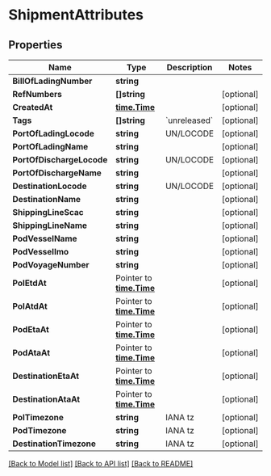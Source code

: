 # ShipmentAttributes

## Properties

Name | Type | Description | Notes
------------ | ------------- | ------------- | -------------
**BillOfLadingNumber** | **string** |  | 
**RefNumbers** | **[]string** |  | [optional] 
**CreatedAt** | [**time.Time**](time.Time.md) |  | [optional] 
**Tags** | **[]string** | &#x60;unreleased&#x60; | [optional] 
**PortOfLadingLocode** | **string** | UN/LOCODE | [optional] 
**PortOfLadingName** | **string** |  | [optional] 
**PortOfDischargeLocode** | **string** | UN/LOCODE | [optional] 
**PortOfDischargeName** | **string** |  | [optional] 
**DestinationLocode** | **string** | UN/LOCODE | [optional] 
**DestinationName** | **string** |  | [optional] 
**ShippingLineScac** | **string** |  | [optional] 
**ShippingLineName** | **string** |  | [optional] 
**PodVesselName** | **string** |  | [optional] 
**PodVesselImo** | **string** |  | [optional] 
**PodVoyageNumber** | **string** |  | [optional] 
**PolEtdAt** | Pointer to [**time.Time**](time.Time.md) |  | [optional] 
**PolAtdAt** | Pointer to [**time.Time**](time.Time.md) |  | [optional] 
**PodEtaAt** | Pointer to [**time.Time**](time.Time.md) |  | [optional] 
**PodAtaAt** | Pointer to [**time.Time**](time.Time.md) |  | [optional] 
**DestinationEtaAt** | Pointer to [**time.Time**](time.Time.md) |  | [optional] 
**DestinationAtaAt** | Pointer to [**time.Time**](time.Time.md) |  | [optional] 
**PolTimezone** | **string** | IANA tz | [optional] 
**PodTimezone** | **string** | IANA tz | [optional] 
**DestinationTimezone** | **string** | IANA tz | [optional] 

[[Back to Model list]](../README.md#documentation-for-models) [[Back to API list]](../README.md#documentation-for-api-endpoints) [[Back to README]](../README.md)


